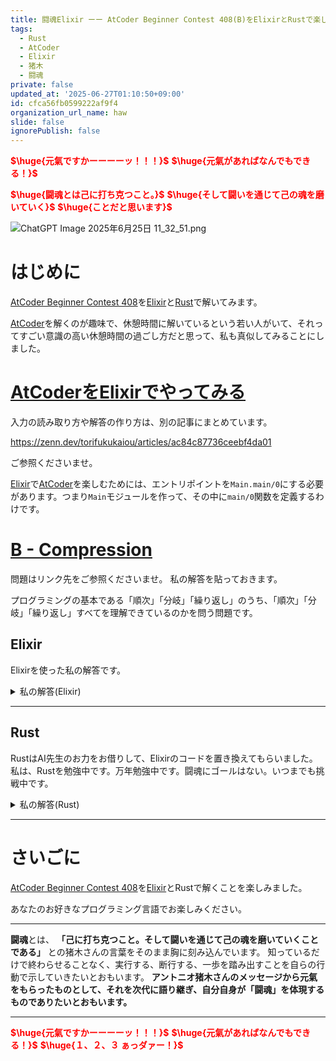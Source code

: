 ```yaml
---
title: 闘魂Elixir ーー AtCoder Beginner Contest 408(B)をElixirとRustで楽しむ
tags:
  - Rust
  - AtCoder
  - Elixir
  - 猪木
  - 闘魂
private: false
updated_at: '2025-06-27T01:10:50+09:00'
id: cfca56fb0599222af9f4
organization_url_name: haw
slide: false
ignorePublish: false
---
```

<b><font color="red">$\huge{元氣ですかーーーーッ！！！}$</font></b>
<b><font color="red">$\huge{元氣があればなんでもできる！}$</font></b>

<b><font color="red">$\huge{闘魂とは己に打ち克つこと。}$</font></b>
<b><font color="red">$\huge{そして闘いを通じて己の魂を磨いていく}$</font></b>
<b><font color="red">$\huge{ことだと思います}$</font></b>

![ChatGPT Image 2025年6月25日 11_32_51.png](https://qiita-image-store.s3.ap-northeast-1.amazonaws.com/0/131808/a80ca1b4-3ccd-40c7-945b-6c8c969727e0.png)



# はじめに

[AtCoder Beginner Contest 408](https://atcoder.jp/contests/abc408)を[Elixir](https://elixir-lang.org/)と[Rust](https://www.rust-lang.org/)で解いてみます。

[AtCoder](https://atcoder.jp/)を解くのが趣味で、休憩時間に解いているという若い人がいて、それってすごい意識の高い休憩時間の過ごし方だと思って、私も真似してみることにしました。


# [AtCoderをElixirでやってみる](https://zenn.dev/torifukukaiou/articles/ac84c87736ceebf4da01)

入力の読み取り方や解答の作り方は、別の記事にまとめています。


https://zenn.dev/torifukukaiou/articles/ac84c87736ceebf4da01

ご参照くださいませ。

[Elixir](https://elixir-lang.org/)で[AtCoder](https://atcoder.jp/)を楽しむためには、エントリポイントを`Main.main/0`にする必要があります。つまり`Main`モジュールを作って、その中に`main/0`関数を定義するわけです。

# [B - Compression](https://atcoder.jp/contests/abc408/tasks/abc408_b)

問題はリンク先をご参照くださいませ。
私の解答を貼っておきます。

プログラミングの基本である「順次」「分岐」「繰り返し」のうち、「順次」「分岐」「繰り返し」すべてを理解できているのかを問う問題です。

## Elixir

Elixirを使った私の解答です。


<details><summary>私の解答(Elixir)</summary>

_問題文を読んでいることを前提にひとこと解説をしておきます。_


猪木・坂口組対橋本・蝶野組の試合前の世界の荒鷲・坂口選手のセリフです。  
「何も言いません」  
坂口選手のインタビューのあと、猪木さんが「出る前に負けること考えるバカいるかよ！」でインタビュワーに張り手をかまします。  
坂口選手のセリフに戻します。これは気持ちよくかけました。Elixirの魅力のひとつであるパイプ演算子で気持ちよく書けました。ですから、「何も言うことはありません」「コードをみてください」です。  

今回は408のAより、私にとっては簡単でした。  



```elixir
defmodule Main do
  def main do
    _n = IO.read(:line)
    a_list = IO.read(:line) |> String.trim() |> String.split(" ") |> Enum.map(&String.to_integer/1)

    solve(a_list)
    |> format()
    |> IO.puts()
  end

  def solve(a_list) do
    a_list
    |> Enum.uniq()
    |> Enum.sort()
  end

  defp format(list) do
    count = Enum.count(list)
    "#{count}\n#{Enum.join(list, " ")}"
  end
end
```




</details>

---

## Rust

RustはAI先生のお力をお借りして、Elixirのコードを置き換えてもらいました。
私は、Rustを勉強中です。万年勉強中です。闘魂にゴールはない。いつまでも挑戦中です。

<details><summary>私の解答(Rust)</summary>

```rust
use std::collections::BTreeSet;
use std::io::{self, BufRead};

fn main() {
    let stdin = io::stdin();
    let mut lines = stdin.lock().lines();

    // 1行目は読み捨て（_n）
    let _ = lines.next();

    // 2行目の読み込み → i32のVecに変換
    let a_line = lines.next().unwrap().unwrap();
    let a_list: Vec<i32> = a_line
        .split_whitespace()
        .map(|s| s.parse().unwrap())
        .collect();

    // solve: 重複を除去して昇順ソート
    let mut set = BTreeSet::new();
    for a in a_list {
        set.insert(a);
    }

    let result: Vec<i32> = set.into_iter().collect();

    // format: 個数と中身を出力
    println!("{}", result.len());
    println!(
        "{}",
        result
            .iter()
            .map(|x| x.to_string())
            .collect::<Vec<_>>()
            .join(" ")
    );
}
```

</details>

---

# さいごに

[AtCoder Beginner Contest 408](https://atcoder.jp/contests/abc408)を[Elixir](https://elixir-lang.org/)とRustで解くことを楽しみました。

あなたのお好きなプログラミング言語でお楽しみください。

---


**闘魂**とは、  **「己に打ち克つこと。そして闘いを通じて己の魂を磨いていくことである」** との猪木さんの言葉をそのまま胸に刻み込んでいます。
知っているだけで終わらせることなく、実行する、断行する、一歩を踏み出すことを自らの行動で示していきたいとおもいます。
**アントニオ猪木さんのメッセージから元氣をもらったものとして、それを次代に語り継ぎ、自分自身が「闘魂」を体現するものでありたいとおもいます。**

---

<b><font color="red">$\huge{元氣ですかーーーーッ！！！}$</font></b>
<b><font color="red">$\huge{元氣があればなんでもできる！}$</font></b>
<b><font color="red">$\huge{１、２、３ ぁっダァー！}$</font></b>
